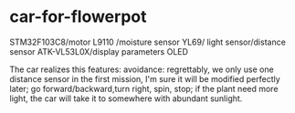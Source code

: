 # car-for-flowerpot
STM32F103C8/motor L9110 /moisture sensor YL69/ light sensor/distance sensor ATK-VL53L0X/display parameters OLED

The car realizes this features:
  avoidance: regrettably, we only use one distance sensor in the first mission, I'm sure it will be modified perfectly later;
  go forward/backward,turn right, spin, stop;
  if the plant need more light, the car will take it to somewhere with abundant sunlight. 
  
